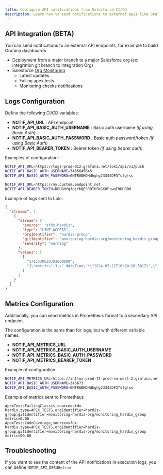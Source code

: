 ```yaml
---
title: Configure API notifications from Salesforce CI/CD
description: Learn how to send notifications to external apis like Grafana
---
```

<!-- markdownlint-disable MD013 -->

## API Integration (BETA)

You can send notifications to an external API endpoints, for example to build Grafana dashboards

- Deployment from a major branch to a major Salesforce org (ex: integration git branch to Integration Org)
- Salesforce [Org Monitoring](salesforce-monitoring-home.md)
  - Latest updates
  - Failing apex tests
  - Monitoring checks notifications

## Logs Configuration

Define the following CI/CD variables:

- **NOTIF_API_URL** : API endpoint
- **NOTIF_API_BASIC_AUTH_USERNAME** : Basic auth username _(if using Basic Auth)_
- **NOTIF_API_BASIC_AUTH_PASSWORD** : Basic auth password/token _(if using Basic Auth)_
- **NOTIF_API_BEARER_TOKEN** : Bearer token _(if using bearer auth)_

Examples of configuration:

```sh
NOTIF_API_URL=https://logs-prod-012.grafana.net/loki/api/v1/push
NOTIF_API_BASIC_AUTH_USERNAME=3435645645
NOTIF_API_BASIC_AUTH_PASSWORD=GHTRGDHDHdhghg23345DFG^sfg!ss
```

```sh
NOTIF_API_URL=https://my.custom.endpoint.net
NOTIF_API_BEARER_TOKEN=DDHGHfgfgjfhQESRDTHFKGKHFswgFHDHGDH
```

Example of logs sent to Loki:

```json
{
  "streams": [
    {
      "stream": {
        "source": "sfdx-hardis",
        "type": "LINT_ACCESS",
        "orgIdentifier": "hardis-group",
        "gitIdentifier": "monitoring-hardis-org/monitoring_hardis_group",
        "severity": "warning"
      },
      "values": [
        [
          "1715530820301000000",
          "{\"metric\":3,\"_dateTime\":\"2024-05-12T16:20:20.301Z\",\"_severityIcon\":\"⚠️\",\"_title\":\"⚠️ 3 custom elements have no access defined in any Profile or Permission set in monitoringhardisgroup\",\"_logBodyText\":\"⚠️ 3 custom elements have no access defined in any Profile or Permission set in monitoringhardisgroup\\n\\nfield\\n\\n• Activity.DBActivityType__c\\n\\n• Activity.IdExterneCARRENET__c\\n\\n• Activity.Typederendezvous_c\\n\\nLinks:\\n\\n  View Job: https://gitlab.onpremise.com/busalesforce/hardis-group-interne/monitoring-hardis-org/-/jobs/12345\\n\\nPowered by sfdx-hardis: https://sfdx-hardis.cloudity.com\",\"_logElements\":[{\"type\":\"field\",\"element\":\"Activity.DB_Activity_Type__c\",\"severity\":\"warning\",\"severityIcon\":\"⚠️\"},{\"type\":\"field\",\"element\":\"Activity.IdExterneCARRENET__c\",\"severity\":\"warning\",\"severityIcon\":\"⚠️\"},{\"type\":\"field\",\"element\":\"Activity.Type_de_rendez_vous__c\",\"severity\":\"warning\",\"severityIcon\":\"⚠️\"}],\"_metrics\":{\"ElementsWithNoProfileOrPermissionSetAccess\":3},\"_metricsKeys\":[\"ElementsWithNoProfileOrPermissionSetAccess\"],\"_jobUrl\":\"https://gitlab.onpremise.com/busalesforce/hardis-group-interne/monitoring-hardis-org/-/jobs/399629\"}"
        ]
      ]
    }
  ]
}
```

## Metrics Configuration

Additionally, you can send metrics in Prometheus format to a secondary API endpoint.

The configuration is the same than for logs, but with different variable names.

- **NOTIF_API_METRICS_URL**
- **NOTIF_API_METRICS_BASIC_AUTH_USERNAME**
- **NOTIF_API_METRICS_BASIC_AUTH_PASSWORD**
- **NOTIF_API_METRICS_BEARER_TOKEN**

Example of configuration:

```sh
NOTIF_API_METRICS_URL=https://influx-prod-72-prod-eu-west-2.grafana.net/api/v1/push/influx/write
NOTIF_API_BASIC_AUTH_USERNAME=345673
NOTIF_API_BASIC_AUTH_PASSWORD=GHTRGDHDHdhghg23345DFG^sfg!ss
```

Example of metrics sent to Prometheus

```text
ApexTestsFailingClasses,source=sfdx-hardis,type=APEX_TESTS,orgIdentifier=hardis-group,gitIdentifier=monitoring-hardis-org/monitoring_hardis_group metric=0.00
ApexTestsCodeCoverage,source=sfdx-hardis,type=APEX_TESTS,orgIdentifier=hardis-group,gitIdentifier=monitoring-hardis-org/monitoring_hardis_group metric=90.00
```

## Troubleshooting

If you want to see the content of the API notifications in execution logs, you can define `NOTIF_API_DEBUG=true`

